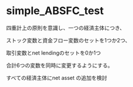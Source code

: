 # simple_ABSFC_test

四重計上の原則を意識し、一つの経済主体につき、

ストック変数と資金フロー変数のセットを1つか2つ、

取引変数とnet lendingのセットを0か1つ

合計6つの変数を同時に変更するようにする。





すべての経済主体にnet asset の追加を検討